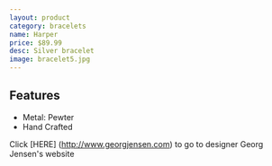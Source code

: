 ```yaml
---
layout: product
category: bracelets
name: Harper
price: $89.99
desc: Silver bracelet
image: bracelet5.jpg
---
```


## Features

- Metal: Pewter
- Hand Crafted

Click [HERE] (http://www.georgjensen.com) to go to designer Georg Jensen's website 